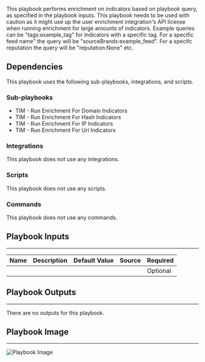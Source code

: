 This playbook performs enrichment on indicators
  based on playbook query, as specified in the playbook
  inputs. This playbook needs to be used with caution as it might use up the user
  enrichment integration's API license when running enrichment for large amounts of
  indicators. Example queries can be "tags:example_tag" for indicators with a specific tag. For a specific feed name"
  the query will be "sourceBrands:example_feed". For a specifc reputation the query will be "reputation:None" etc.

## Dependencies
This playbook uses the following sub-playbooks, integrations, and scripts.

### Sub-playbooks
* TIM - Run Enrichment For Domain Indicators
* TIM - Run Enrichment For Hash Indicators
* TIM - Run Enrichment For IP Indicators
* TIM - Run Enrichment For Url Indicators

### Integrations
This playbook does not use any integrations.

### Scripts
This playbook does not use any scripts.

### Commands
This playbook does not use any commands.

## Playbook Inputs
---

| **Name** | **Description** | **Default Value** | **Source** | **Required** |
| --- | --- | --- | --- | --- |
|  |  |  |  | Optional |

## Playbook Outputs
---
There are no outputs for this playbook.

## Playbook Image
---
![Playbook Image](https://raw.githubusercontent.com/demisto/content/e92ff661c91a592df117d0e1ea7e3234568946d0/Packs/TIM/doc_files/TIM_-_Run_Enrichment_For_All_Indicator_Types.png)